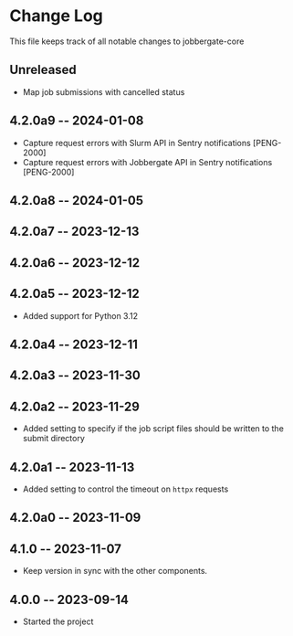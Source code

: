# Change Log

This file keeps track of all notable changes to jobbergate-core

## Unreleased
- Map job submissions with cancelled status

## 4.2.0a9 -- 2024-01-08
- Capture request errors with Slurm API in Sentry notifications [PENG-2000]
- Capture request errors with Jobbergate API in Sentry notifications [PENG-2000]

## 4.2.0a8 -- 2024-01-05
## 4.2.0a7 -- 2023-12-13

## 4.2.0a6 -- 2023-12-12

## 4.2.0a5 -- 2023-12-12

- Added support for Python 3.12

## 4.2.0a4 -- 2023-12-11

## 4.2.0a3 -- 2023-11-30

## 4.2.0a2 -- 2023-11-29

- Added setting to specify if the job script files should be written to the submit directory

## 4.2.0a1 -- 2023-11-13

- Added setting to control the timeout on `httpx` requests

## 4.2.0a0 -- 2023-11-09

## 4.1.0 -- 2023-11-07

- Keep version in sync with the other components.

## 4.0.0 -- 2023-09-14

- Started the project
